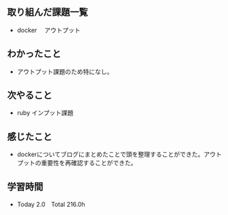 ## 取り組んだ課題一覧  
- docker　 アウトプット
## わかったこと
- アウトプット課題のため特になし。
## 次やること  
- ruby インプット課題
## 感じたこと  
- dockerについてブログにまとめたことで頭を整理することができた。アウトプットの重要性を再確認することができた。
## 学習時間  
- Today 2.0　Total 216.0h
